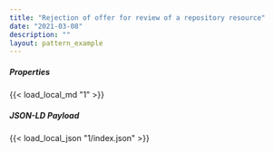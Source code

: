 ```yaml
---
title: "Rejection of offer for review of a repository resource"
date: "2021-03-08"
description: ""
layout: pattern_example
---
```


<div class="row">
    <div class="col">
        <h5>Properties</h5>
        {{< load_local_md "1" >}}
    </div>
    <div class="col">
        <h5>JSON-LD Payload</h5>
        {{< load_local_json "1/index.json" >}}
    </div>
</div>